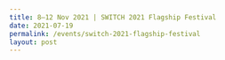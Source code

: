 ```yaml
---
title: 8–12 Nov 2021 | SWITCH 2021 Flagship Festival
date: 2021-07-19
permalink: /events/switch-2021-flagship-festival
layout: post
---
```

